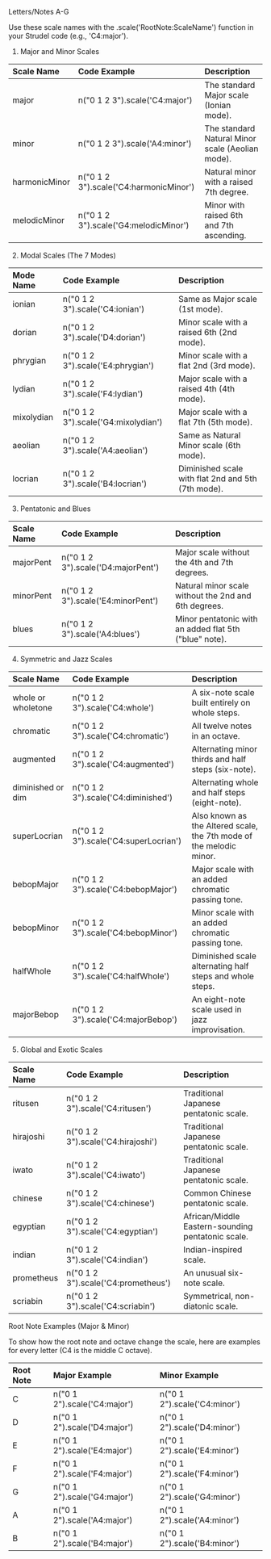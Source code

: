 Letters/Notes A-G

Use these scale names with the .scale('RootNote:ScaleName') function in your Strudel code (e.g., 'C4:major').

1. Major and Minor Scales

| Scale Name | Code Example | Description |
| :--- | :--- | :--- |
| major | n("0 1 2 3").scale('C4:major') | The standard Major scale (Ionian mode). |
| minor | n("0 1 2 3").scale('A4:minor') | The standard Natural Minor scale (Aeolian mode). |
| harmonicMinor | n("0 1 2 3").scale('C4:harmonicMinor') | Natural minor with a raised 7th degree. |
| melodicMinor | n("0 1 2 3").scale('G4:melodicMinor') | Minor with raised 6th and 7th ascending. |

2. Modal Scales (The 7 Modes)

| Mode Name | Code Example | Description |
| :--- | :--- | :--- |
| ionian | n("0 1 2 3").scale('C4:ionian') | Same as Major scale (1st mode). |
| dorian | n("0 1 2 3").scale('D4:dorian') | Minor scale with a raised 6th (2nd mode). |
| phrygian | n("0 1 2 3").scale('E4:phrygian') | Minor scale with a flat 2nd (3rd mode). |
| lydian | n("0 1 2 3").scale('F4:lydian') | Major scale with a raised 4th (4th mode). |
| mixolydian | n("0 1 2 3").scale('G4:mixolydian') | Major scale with a flat 7th (5th mode). |
| aeolian | n("0 1 2 3").scale('A4:aeolian') | Same as Natural Minor scale (6th mode). |
| locrian | n("0 1 2 3").scale('B4:locrian') | Diminished scale with flat 2nd and 5th (7th mode). |

3. Pentatonic and Blues

| Scale Name | Code Example | Description |
| :--- | :--- | :--- |
| majorPent | n("0 1 2 3").scale('D4:majorPent') | Major scale without the 4th and 7th degrees. |
| minorPent | n("0 1 2 3").scale('E4:minorPent') | Natural minor scale without the 2nd and 6th degrees. |
| blues | n("0 1 2 3").scale('A4:blues') | Minor pentatonic with an added flat 5th ("blue" note). |

4. Symmetric and Jazz Scales

| Scale Name | Code Example | Description |
| :--- | :--- | :--- |
| whole or wholetone | n("0 1 2 3").scale('C4:whole') | A six-note scale built entirely on whole steps. |
| chromatic | n("0 1 2 3").scale('C4:chromatic') | All twelve notes in an octave. |
| augmented | n("0 1 2 3").scale('C4:augmented') | Alternating minor thirds and half steps (six-note). |
| diminished or dim | n("0 1 2 3").scale('C4:diminished') | Alternating whole and half steps (eight-note). |
| superLocrian | n("0 1 2 3").scale('C4:superLocrian') | Also known as the Altered scale, the 7th mode of the melodic minor. |
| bebopMajor | n("0 1 2 3").scale('C4:bebopMajor') | Major scale with an added chromatic passing tone. |
| bebopMinor | n("0 1 2 3").scale('C4:bebopMinor') | Minor scale with an added chromatic passing tone. |
| halfWhole | n("0 1 2 3").scale('C4:halfWhole') | Diminished scale alternating half steps and whole steps. |
| majorBebop | n("0 1 2 3").scale('C4:majorBebop') | An eight-note scale used in jazz improvisation. |

5. Global and Exotic Scales

| Scale Name | Code Example | Description |
| :--- | :--- | :--- |
| ritusen | n("0 1 2 3").scale('C4:ritusen') | Traditional Japanese pentatonic scale. |
| hirajoshi | n("0 1 2 3").scale('C4:hirajoshi') | Traditional Japanese pentatonic scale. |
| iwato | n("0 1 2 3").scale('C4:iwato') | Traditional Japanese pentatonic scale. |
| chinese | n("0 1 2 3").scale('C4:chinese') | Common Chinese pentatonic scale. |
| egyptian | n("0 1 2 3").scale('C4:egyptian') | African/Middle Eastern-sounding pentatonic scale. |
| indian | n("0 1 2 3").scale('C4:indian') | Indian-inspired scale. |
| prometheus | n("0 1 2 3").scale('C4:prometheus') | An unusual six-note scale. |
| scriabin | n("0 1 2 3").scale('C4:scriabin') | Symmetrical, non-diatonic scale. |

Root Note Examples (Major & Minor)

To show how the root note and octave change the scale, here are examples for every letter (C4 is the middle C octave).

| Root Note | Major Example | Minor Example |
| :--- | :--- | :--- |
| C | n("0 1 2").scale('C4:major') | n("0 1 2").scale('C4:minor') |
| D | n("0 1 2").scale('D4:major') | n("0 1 2").scale('D4:minor') |
| E | n("0 1 2").scale('E4:major') | n("0 1 2").scale('E4:minor') |
| F | n("0 1 2").scale('F4:major') | n("0 1 2").scale('F4:minor') |
| G | n("0 1 2").scale('G4:major') | n("0 1 2").scale('G4:minor') |
| A | n("0 1 2").scale('A4:major') | n("0 1 2").scale('A4:minor') |
| B | n("0 1 2").scale('B4:major') | n("0 1 2").scale('B4:minor') |
